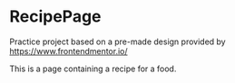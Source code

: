 # RecipePage

Practice project based on a pre-made design provided by https://www.frontendmentor.io/

This is a page containing a recipe for a food.
